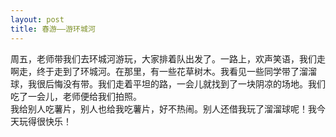 ```yaml
---
layout: post
title: 春游——游环城河
---
```



周五，老师带我们去环城河游玩，大家排着队出发了。一路上，欢声笑语，我们走啊走，终于走到了环城河。在那里，有一些花草树木。我看见一些同学带了溜溜球，我很后悔没有带。我们走着平坦的路，一会儿就找到了一块阴凉的场地。我们吃了一会儿，老师便给我们拍照。    
我给别人吃薯片，别人也给我吃薯片，好不热闹。别人还借我玩了溜溜球呢！我今天玩得很快乐！    
